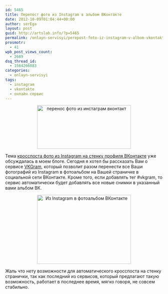 ```yaml
---
id: 5465
title: Перепост фото из Instagram в альбом ВКонтакте
date: 2012-10-09T01:04:44+00:00
author: serEga
layout: post
guid: http://artslab.info/?p=5465
permalink: /onlayn-servisyi/perepost-foto-iz-instagram-v-albom-vkontakte/
prosmotr:
  - 41
wpb_post_views_count:
  - 2689
dsq_thread_id:
  - 1564266883
categories:
  - onlayn-servisyi
tags:
  - instagram
  - vkontakte
  - онлайн сервис
---
```

<center>
  <a href="{{site.img_cdn}}/servis_vkgram.png"><img src="{{site.img_cdn}}/servis_vkgram-300x139.png" alt="перенос фото из инстаграм вконтакт" title="servis_vkgram" width="300" height="139" class="aligncenter size-medium wp-image-5467" srcset="{{site.img_cdn}}/servis_vkgram-300x139.png 300w, {{site.img_cdn}}/servis_vkgram.png 950w" sizes="(max-width: 300px) 100vw, 300px" /></a>
</center>

Тема [кросспоста фото из Instagram на стенку профиля ВКонтакте](http://artslab.info/socialnye-seti/krosspost-fotografij-iz-instagram-na-stenu-vkontakte/ "Кросспост фотографий из Instagram на стену Вконтакте") уже обсуждалась в моем блоге. Сегодня я хотел бы рассказать Вам о сервисе [VKGram](http://vkgram.ru/), который позволит разом перенести все Ваши фотографий из Instagram в фотоальбом на Вашей страничке в социальной сети ВКонтакте. Кроме того, если добавлять тег #vkgram, то сервис автоматически будет добавлять все новые снимки в указанный вами альбом ВК.

<center>
  <a href="{{site.img_cdn}}/servis_vkgram_instagram.png"><img src="{{site.img_cdn}}/servis_vkgram_instagram-300x220.png" alt="Из Instagram в фотоальбом ВКонтакте" title="servis_vkgram_instagram" width="300" height="220" class="aligncenter size-medium wp-image-5466" srcset="{{site.img_cdn}}/servis_vkgram_instagram-300x220.png 300w, {{site.img_cdn}}/servis_vkgram_instagram.png 942w" sizes="(max-width: 300px) 100vw, 300px" /></a>
</center>

Жаль что нету возможности для автоматического кросспоста на стенку странички, так как последний из сервисов, который предлагают такую возможность, работает в последнее время, мягко говоря, не совсем стабильно.